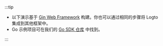 :::tip

- 以下演示基于 [Gin Web Framework](https://gin-gonic.com) 构建。你也可以通过相同的步骤将 Logto 集成到其他框架中。
- Go 示例项目可在我们的 [Go SDK 仓库](https://github.com/logto-io/go/tree/master/gin-sample) 中找到。

:::
